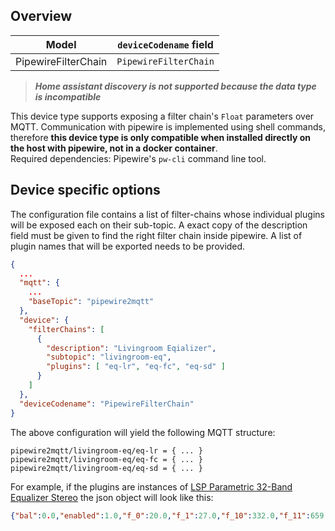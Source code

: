 ## Overview

| Model               | `deviceCodename` field  |
|---------------------|-------------------------|
| PipewireFilterChain | `PipewireFilterChain`   |

> **_Home assistant discovery is not supported because the data type is incompatible_**

This device type supports exposing a filter chain's `Float` parameters over MQTT. Communication with pipewire is implemented using shell commands, therefore **this device type is only compatible when installed directly on the host with pipewire, not in a docker container**.  
Required dependencies: Pipewire's `pw-cli` command line tool. 

## Device specific options

The configuration file contains a list of filter-chains whose individual plugins will be exposed each on their sub-topic.
A exact copy of the description field must be given to find the right filter chain inside pipewire.
A list of plugin names that will be exported needs to be provided.

```json
{
  ...
  "mqtt": {
    ...
    "baseTopic": "pipewire2mqtt"
  },
  "device": {
    "filterChains": [
      {
        "description": "Livingroom Eqializer",
        "subtopic": "livingroom-eq",
        "plugins": [ "eq-lr", "eq-fc", "eq-sd" ]
      }
    ]
  },
  "deviceCodename": "PipewireFilterChain"
}


```

The above configuration will yield the following MQTT structure:

```properties
pipewire2mqtt/livingroom-eq/eq-lr = { ... }
pipewire2mqtt/livingroom-eq/eq-fc = { ... }
pipewire2mqtt/livingroom-eq/eq-sd = { ... }
```

For example, if the plugins are instances of [LSP Parametric 32-Band Equalizer Stereo](https://lsp-plug.in/?page=manuals&section=para_equalizer_x32_stereo)
the json object will look like this:
```json
{"bal":0.0,"enabled":1.0,"f_0":20.0,"f_1":27.0,"f_10":332.0,"f_11":659.0,"f_12":837.0,"f_13":1500.0,"f_14":1500.0,"f_15":4000.0,"f_16":10300.0,"f_17":14100.0,"f_18":30.19722,"f_19":1250.0,"f_2":36.0,"f_20":1600.0,"f_21":2000.0,"f_22":2500.0,"f_23":3150.0,"f_24":4000.0,"f_25":5000.0,"f_26":6300.0,"f_27":8000.0,"f_28":10000.0,"f_29":12500.0,"f_3":58.0,"f_30":16000.0,"f_31":20000.0,"f_4":85.0,"f_5":102.0,"f_6":152.0,"f_7":186.0,"f_8":216.0,"f_9":295.0,"fm_0":0.0,"fm_1":0.0,"fm_10":6.0,"fm_11":6.0,"fm_12":6.0,"fm_13":6.0,"fm_14":6.0,"fm_15":6.0,"fm_16":6.0,"fm_17":6.0,"fm_18":0.0,"fm_19":0.0,"fm_2":6.0,"fm_20":0.0,"fm_21":0.0,"fm_22":0.0,"fm_23":0.0,"fm_24":0.0,"fm_25":0.0,"fm_26":0.0,"fm_27":0.0,"fm_28":0.0,"fm_29":0.0,"fm_3":6.0,"fm_30":0.0,"fm_31":0.0,"fm_4":6.0,"fm_5":6.0,"fm_6":6.0,"fm_7":6.0,"fm_8":6.0,"fm_9":6.0,"frqs":0.0,"fsel":2.0,"ft_0":1.0,"ft_1":1.0,"ft_10":1.0,"ft_11":1.0,"ft_12":1.0,"ft_13":1.0,"ft_14":1.0,"ft_15":1.0,"ft_16":1.0,"ft_17":1.0,"ft_18":5.0,"ft_19":0.0,"ft_2":1.0,"ft_20":0.0,"ft_21":0.0,"ft_22":0.0,"ft_23":0.0,"ft_24":0.0,"ft_25":0.0,"ft_26":0.0,"ft_27":0.0,"ft_28":0.0,"ft_29":0.0,"ft_3":1.0,"ft_30":0.0,"ft_31":0.0,"ft_4":1.0,"ft_5":1.0,"ft_6":1.0,"ft_7":1.0,"ft_8":1.0,"ft_9":1.0,"g_0":6.060382,"g_1":1.745822,"g_10":0.338844,"g_11":0.245471,"g_12":3.054921,"g_13":0.54325,"g_14":2.238721,"g_15":0.595662,"g_16":0.555904,"g_17":0.582103,"g_18":1.704935,"g_19":1.0,"g_2":0.051286,"g_20":1.0,"g_21":1.0,"g_22":1.0,"g_23":1.0,"g_24":1.0,"g_25":1.0,"g_26":1.0,"g_27":1.0,"g_28":1.0,"g_29":1.0,"g_3":0.316228,"g_30":1.0,"g_31":1.0,"g_4":0.301995,"g_5":0.301995,"g_6":0.169824,"g_7":2.60016,"g_8":0.188365,"g_9":3.162278,"g_in":1.0,"g_out":1.0,"hue_0":0.0,"hue_1":0.03125,"hue_10":0.3125,"hue_11":0.34375,"hue_12":0.375,"hue_13":0.40625,"hue_14":0.4375,"hue_15":0.46875,"hue_16":0.5,"hue_17":0.53125,"hue_18":0.5625,"hue_19":0.59375,"hue_2":0.0625,"hue_20":0.625,"hue_21":0.65625,"hue_22":0.6875,"hue_23":0.71875,"hue_24":0.75,"hue_25":0.78125,"hue_26":0.8125,"hue_27":0.84375,"hue_28":0.875,"hue_29":0.90625,"hue_3":0.09375,"hue_30":0.9375,"hue_31":0.96875,"hue_4":0.125,"hue_5":0.15625,"hue_6":0.1875,"hue_7":0.21875,"hue_8":0.25,"hue_9":0.28125,"ife_l":1.0,"ife_r":1.0,"insp_id":-1.0,"insp_on":0.0,"insp_r":1.0,"mode":0.0,"ofe_l":1.0,"ofe_r":1.0,"q_0":1.0,"q_1":6.0,"q_10":3.99,"q_11":1.08,"q_12":1.86,"q_13":1.24,"q_14":4.0,"q_15":1.0,"q_16":1.45,"q_17":2.28,"q_18":1.0,"q_19":0.0,"q_2":3.35,"q_20":0.0,"q_21":0.0,"q_22":0.0,"q_23":0.0,"q_24":0.0,"q_25":0.0,"q_26":0.0,"q_27":0.0,"q_28":0.0,"q_29":0.0,"q_3":1.41,"q_30":0.0,"q_31":0.0,"q_4":4.58,"q_5":4.85,"q_6":4.87,"q_7":4.21,"q_8":4.02,"q_9":1.01,"react":0.2,"s_0":0.0,"s_1":0.0,"s_10":0.0,"s_11":0.0,"s_12":0.0,"s_13":0.0,"s_14":0.0,"s_15":0.0,"s_16":0.0,"s_17":0.0,"s_18":0.0,"s_19":0.0,"s_2":0.0,"s_20":0.0,"s_21":0.0,"s_22":0.0,"s_23":0.0,"s_24":0.0,"s_25":0.0,"s_26":0.0,"s_27":0.0,"s_28":0.0,"s_29":0.0,"s_3":0.0,"s_30":0.0,"s_31":0.0,"s_4":0.0,"s_5":0.0,"s_6":0.0,"s_7":0.0,"s_8":0.0,"s_9":0.0,"shift":1.0,"w_0":0.0,"w_1":0.0,"w_10":4.0,"w_11":4.0,"w_12":4.0,"w_13":4.0,"w_14":4.0,"w_15":4.0,"w_16":4.0,"w_17":4.0,"w_18":4.0,"w_19":4.0,"w_2":0.0,"w_20":4.0,"w_21":4.0,"w_22":4.0,"w_23":4.0,"w_24":4.0,"w_25":4.0,"w_26":4.0,"w_27":4.0,"w_28":4.0,"w_29":4.0,"w_3":0.0,"w_30":4.0,"w_31":4.0,"w_4":0.0,"w_5":0.0,"w_6":0.0,"w_7":0.0,"w_8":4.0,"w_9":4.0,"xm_0":0.0,"xm_1":0.0,"xm_10":0.0,"xm_11":0.0,"xm_12":0.0,"xm_13":0.0,"xm_14":0.0,"xm_15":0.0,"xm_16":0.0,"xm_17":0.0,"xm_18":0.0,"xm_19":0.0,"xm_2":0.0,"xm_20":0.0,"xm_21":0.0,"xm_22":0.0,"xm_23":0.0,"xm_24":0.0,"xm_25":0.0,"xm_26":0.0,"xm_27":0.0,"xm_28":0.0,"xm_29":0.0,"xm_3":0.0,"xm_30":0.0,"xm_31":0.0,"xm_4":0.0,"xm_5":0.0,"xm_6":0.0,"xm_7":0.0,"xm_8":0.0,"xm_9":0.0,"xs_0":0.0,"xs_1":0.0,"xs_10":0.0,"xs_11":0.0,"xs_12":0.0,"xs_13":0.0,"xs_14":0.0,"xs_15":0.0,"xs_16":0.0,"xs_17":0.0,"xs_18":0.0,"xs_19":0.0,"xs_2":0.0,"xs_20":0.0,"xs_21":0.0,"xs_22":0.0,"xs_23":0.0,"xs_24":0.0,"xs_25":0.0,"xs_26":0.0,"xs_27":0.0,"xs_28":0.0,"xs_29":0.0,"xs_3":0.0,"xs_30":0.0,"xs_31":0.0,"xs_4":0.0,"xs_5":0.0,"xs_6":0.0,"xs_7":0.0,"xs_8":0.0,"xs_9":0.0,"zoom":1.0}
```